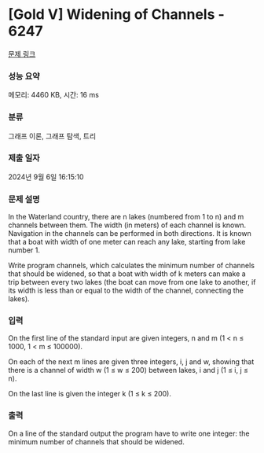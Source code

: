 # [Gold V] Widening of Channels - 6247 

[문제 링크](https://www.acmicpc.net/problem/6247) 

### 성능 요약

메모리: 4460 KB, 시간: 16 ms

### 분류

그래프 이론, 그래프 탐색, 트리

### 제출 일자

2024년 9월 6일 16:15:10

### 문제 설명

<p>In the Waterland country, there are n lakes (numbered from 1 to n) and m channels between them. The width (in meters) of each channel is known. Navigation in the channels can be performed in both directions. It is known that a boat with width of one meter can reach any lake, starting from lake number 1.</p>

<p>Write program channels, which calculates the minimum number of channels that should be widened, so that a boat with width of k meters can make a trip between every two lakes (the boat can move from one lake to another, if its width is less than or equal to the width of the channel, connecting the lakes).</p>

### 입력 

 <p>On the first line of the standard input are given integers, n and m (1 < n ≤ 1000, 1 < m ≤ 100000).</p>

<p>On each of the next m lines are given three integers, i, j and w, showing that there is a channel of width w (1 ≤ w ≤ 200) between lakes, i and j (1 ≤ i, j ≤ n).</p>

<p>On the last line is given the integer k (1 ≤ k ≤ 200).</p>

### 출력 

 <p>On a line of the standard output the program have to write one integer: the minimum number of channels that should be widened.</p>

